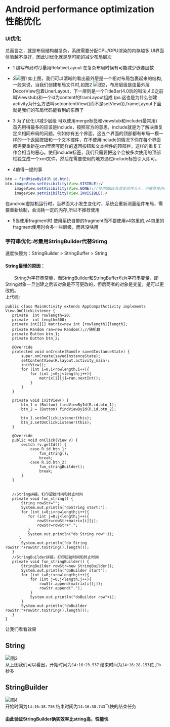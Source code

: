 # Android performance optimization 性能优化

### UI优化

总而言之，就是布局结构越复杂，系统需要分配CPU/GPU渲染的内存越多,UI界面体验越不良好，因此UI优化就是尽可能的减少布局层次
* 1 编写布局时尽量用RelativeLayout 在复杂布局时候有可能减少嵌套层数

* 2![图1](https://github.com/forevermistery/UI-Optimization/blob/master/screen_shoot/1.png)
如上图，我们可以清晰的看出最外层是一个相对布局包裹起来的结构,一般来说，当我们创建布局文件时,如图2
![图2](https://github.com/forevermistery/UI-Optimization/blob/master/screen_shoot/2.png)，布局层级是由最外层DecorView包着LinerLayout，下一层则是一个TitleBar(4.0后的叫法,4.0之前叫Viewstub)和一个id为content的framLayout组成 (ps:这也是为什么创建activity为什么方法叫setcontentView()而不是setView()),frameLayout下面就是我们的布局代码能看到的东西了
* 3 为了优化UI减少层级 可以使用merge标签和viewstub和include(最常用)<br>
 首先用得最多的应该是include，按照官方的意思，include就是为了解决重复定义相同布局的问题。例如你有五个界面，这五个界面的顶部都有布局一模一样的一个返回按钮和一个文本控件，在不使用include的情况下你在每个界面都需要重新在xml里面写同样的返回按钮和文本控件的顶部栏，这样的重复工作会相当的恶心。使用include标签，我们只需要把这个会被多次使用的顶部栏独立成一个xml文件，然后在需要使用的地方通过include标签引入即可。
* 4值得一提的事 
```Java
btn = findViewById(R.id.btn);
btn.imageView.setVisibility(View.VISIBLE);√
    imageView.setVisibility(View.GONE);//使用GONE会改变组件大小，不推荐使用(性能差
    imageView.setVisibility(View.INVISIBLE);√
```
在android虚拟机运行时，当界面大小发生变化时，系统会重新测量组件布局，需要重新绘制，会消耗一定的内存,所以不推荐使用
* 5当使用fragment时 使用系统自带的fragment而不要使用v4包里的,v4包里的fragment使用时会多一些层级，而且没啥用

### 字符串优化:尽量用StringBuilder代替Stirng<br>  
 速度快慢为：StringBuilder > StringBuffer > String<br>
 #### String最慢的原因：<br>
　　String为字符串常量，而StringBuilder和StringBuffer均为字符串变量，即String对象一旦创建之后该对象是不可更改的，但后两者的对象是变量，是可以更改的。<br>
 上代码:
 ```
 public class MainActivity extends AppCompatActivity implements View.OnClickListener {
    private  int rowlength=20;
    private  int length=300;
    private int[][] matrix=new int [rowlength][length];
    private Random ran=new Random();//随机数
    private Button btn_1;
    private Button btn_2;

    @Override
    protected void onCreate(Bundle savedInstanceState) {
        super.onCreate(savedInstanceState);
        setContentView(R.layout.activity_main);
        initView();
        for (int i=0;i<rowlength;i++){
            for (int j=0;j<length;j++){
                matrix[i][j]=ran.nextInt();
            }
        }
    }

    private void initView() {
        btn_1 = (Button) findViewById(R.id.btn_1);
        btn_2 = (Button) findViewById(R.id.btn_2);

        btn_1.setOnClickListener(this);
        btn_2.setOnClickListener(this);
    }

    @Override
    public void onClick(View v) {
        switch (v.getId()) {
            case R.id.btn_1:
                fun_string();
                break;
            case R.id.btn_2:
                fun_stringBuilder();
                break;
        }
    }


    //String拼接，打印起始时间和终止时间
    private void fun_string() {
        String rowStr="";
        System.out.println("doString start:");
        for (int i=0;i<rowlength;i++){
           for (int j=0;j<length;j++){
               rowStr=rowStr+matrix[i][j];
               rowStr=rowStr+".";
           }
           System.out.println("do String row"+i);
       }
        System.out.println("do String rowStr:"+rowStr.toString().length());
    }
    //StringBuilder拼接，打印起始时间和终止时间
    private void fun_stringBuilder() {
        StringBuilder rowStr=new StringBuilder();
        System.out.println("doBuilder start");
        for (int i=0;i<rowlength;i++){
            for (int j=0;j<length;j++){
                rowStr.append(matrix[i][j]);
                rowStr.append(".");
            }
            System.out.println("doBuilder row"+i);
        }
        System.out.println("doBuilder rowStr:"+rowStr.toString().length());
    }
}
 ```
 让我们看看效果
## String
![图3](https://github.com/forevermistery/UI-Optimization/blob/master/screen_shoot/fun_string.png)<br>
从上图我们可以看出，开始时间为`14:16:23.537` 结束时间为`14:16:28.153`花了5秒多
## StringBuilder
![图4](https://github.com/forevermistery/UI-Optimization/blob/master/screen_shoot/fun_stringBuilder.png)<br>
开始时间为`14:16:38.736` 结束时间为`14:16:38.743`飞快的结束任务
#### 由此验证StringBuilder确实效率比string高，性能快

 

    
